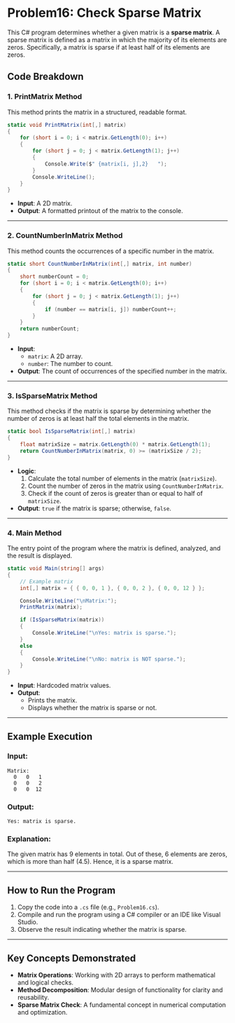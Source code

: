 # Problem16: Check Sparse Matrix

This C# program determines whether a given matrix is a **sparse matrix**. A sparse matrix is defined as a matrix in which the majority of its elements are zeros. Specifically, a matrix is sparse if at least half of its elements are zeros.

## Code Breakdown

### 1. **PrintMatrix Method**

This method prints the matrix in a structured, readable format.

```csharp
static void PrintMatrix(int[,] matrix)
{
    for (short i = 0; i < matrix.GetLength(0); i++)
    {
        for (short j = 0; j < matrix.GetLength(1); j++)
        {
            Console.Write($" {matrix[i, j],2}   ");
        }
        Console.WriteLine();
    }
}
```

- **Input**: A 2D matrix.
- **Output**: A formatted printout of the matrix to the console.

---

### 2. **CountNumberInMatrix Method**

This method counts the occurrences of a specific number in the matrix.

```csharp
static short CountNumberInMatrix(int[,] matrix, int number)
{
    short numberCount = 0;
    for (short i = 0; i < matrix.GetLength(0); i++)
    {
        for (short j = 0; j < matrix.GetLength(1); j++)
        {
            if (number == matrix[i, j]) numberCount++;
        }
    }
    return numberCount;
}
```

- **Input**:
  - `matrix`: A 2D array.
  - `number`: The number to count.
- **Output**: The count of occurrences of the specified number in the matrix.

---

### 3. **IsSparseMatrix Method**

This method checks if the matrix is sparse by determining whether the number of zeros is at least half the total elements in the matrix.

```csharp
static bool IsSparseMatrix(int[,] matrix)
{
    float matrixSize = matrix.GetLength(0) * matrix.GetLength(1);
    return CountNumberInMatrix(matrix, 0) >= (matrixSize / 2);
}
```

- **Logic**:
  1. Calculate the total number of elements in the matrix (`matrixSize`).
  2. Count the number of zeros in the matrix using `CountNumberInMatrix`.
  3. Check if the count of zeros is greater than or equal to half of `matrixSize`.
- **Output**: `true` if the matrix is sparse; otherwise, `false`.

---

### 4. **Main Method**

The entry point of the program where the matrix is defined, analyzed, and the result is displayed.

```csharp
static void Main(string[] args)
{
    // Example matrix
    int[,] matrix = { { 0, 0, 1 }, { 0, 0, 2 }, { 0, 0, 12 } };

    Console.WriteLine("\nMatrix:");
    PrintMatrix(matrix);

    if (IsSparseMatrix(matrix))
    {
        Console.WriteLine("\nYes: matrix is sparse.");
    }
    else
    {
        Console.WriteLine("\nNo: matrix is NOT sparse.");
    }
}
```

- **Input**: Hardcoded matrix values.
- **Output**:
  - Prints the matrix.
  - Displays whether the matrix is sparse or not.

---

## Example Execution

### Input:
```text
Matrix:
  0   0   1
  0   0   2
  0   0  12
```

### Output:
```text
Yes: matrix is sparse.
```

### Explanation:
The given matrix has 9 elements in total. Out of these, 6 elements are zeros, which is more than half (4.5). Hence, it is a sparse matrix.

---

## How to Run the Program

1. Copy the code into a `.cs` file (e.g., `Problem16.cs`).
2. Compile and run the program using a C# compiler or an IDE like Visual Studio.
3. Observe the result indicating whether the matrix is sparse.

---

## Key Concepts Demonstrated

- **Matrix Operations**: Working with 2D arrays to perform mathematical and logical checks.
- **Method Decomposition**: Modular design of functionality for clarity and reusability.
- **Sparse Matrix Check**: A fundamental concept in numerical computation and optimization.



